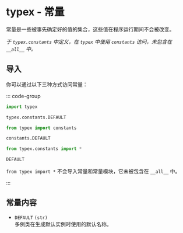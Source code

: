 # typex - 常量

常量是一些被事先确定好的值的集合，这些值在程序运行期间不会被改变。

_于 `typex.constants` 中定义，在 `typex` 中使用 `constants` 访问，未包含在 `__all__` 中。_


## 导入

你可以通过以下三种方式访问常量：

::: code-group

```Python [import]
import typex

typex.constants.DEFAULT
```

```Python [from _ import]
from typex import constants

constants.DEFAULT
```

```Python [from _ import *]
from typex.constants import *

DEFAULT
```

`from typex import *` 不会导入常量和常量模块，它未被包含在 `__all__` 中。

:::


## 常量内容

- `DEFAULT` `(str)`\
  多例类在生成默认实例时使用的默认名称。
